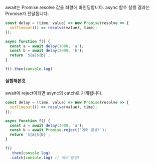 await는 Promise.resolve 값을 좌항에 바인딩합니다.
async 함수 실행 결과는 Promise가 전달됩니다.

```js
const delay = (time, value) => new Promise(resolve => {
  setTimeout(() => resolve(value), time);
});

async function f() {
  const a = await delay(1000, 'a');
  const b = await delay(2000, 'b');
  return `${a}${b}`;
}

f().then(console.log)
```

#### 실험해본것
await에 reject이되면 async의 catch로 가게됩니다.
```js
const delay = (time, value) => new Promise(resolve => {
  setTimeout(() => resolve(value), time);
});

async function f() {
  const a = await delay(1000, 'a');
  const b = await Promise.reject('에러 발생!');
  return `${a}${b}`;
}

f()
  .then(console.log)
  .catch(console.log) // 에러 발생!
```